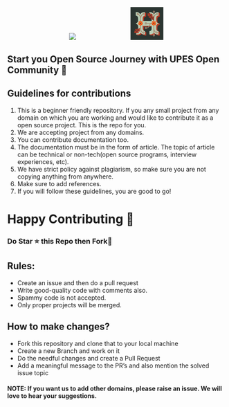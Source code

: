 <div  align=center>
  <img src=https://user-images.githubusercontent.com/101355193/193971042-6a27f42e-faae-4c0c-bc66-625a147521fe.png width=15%>&nbsp;&nbsp;&nbsp;&nbsp;&nbsp;&nbsp;&nbsp;&nbsp;&nbsp;&nbsp;&nbsp;&nbsp;&nbsp;&nbsp;&nbsp;&nbsp;&nbsp;&nbsp;&nbsp;&nbsp;&nbsp;&nbsp;&nbsp;&nbsp;&nbsp;&nbsp;&nbsp;&nbsp;&nbsp;&nbsp;&nbsp;
  <img src=https://raw.githubusercontent.com/github/explore/f47aef15a1c8f22b6fc5c7abf615a918f1322cd6/topics/hacktoberfest/hacktoberfest.png width=15%>
</div>

## Start you Open Source Journey with UPES Open Community :rocket:
## Guidelines for contributions
1. This is a beginner friendly repository. If you any small project from any domain on which you are working and would like to contribute it as a open source project. This is the repo for you.
2. We are accepting project from any domains.
3. You can contribute documentation too. 
4. The documentation must be in the form of article. The topic of article can be technical or non-tech(open source programs, interview experiences, etc).
5. We have strict policy against plagiarism, so make sure you are not copying anything from anywhere.
6. Make sure to add references.
7. If you will follow these guidelines, you are good to go!
# Happy Contributing :green_heart:


### Do Star ⭐ this Repo then Fork🍴


## Rules:
- Create an issue and then do a pull request
- Write good-quality code with comments also.
- Spammy code is not accepted.
- Only proper projects will be merged.


## How to make changes?

- Fork this repository and clone that to your local machine
- Create a new Branch and work on it
- Do the needful changes and create a Pull Request
- Add a meaningful message to the PR’s and also mention the solved issue topic


#### NOTE: If you want us to add other domains, please raise an issue. We will love to hear your suggestions.


